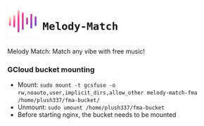 <div style="display: flex; align-items: center;">
  <img src="logo.png" alt="Melody Match Logo" style="width: 70px; height: auto; margin-right: 10px;">
  <h1><code>Melody-Match</code></h1>
</div>

Melody Match: Match any vibe with free music!

### GCloud bucket mounting
- Mount: `sudo mount -t gcsfuse -o rw,noauto,user,implicit_dirs,allow_other melody-match-fma /home/plush337/fma-bucket/`
- Unmount: `sudo umount /home/plush337/fma-bucket`
- Before starting nginx, the bucket needs to be mounted